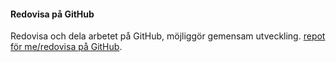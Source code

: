 #### Redovisa på GitHub

Redovisa och dela arbetet på GitHub, möjliggör gemensam utveckling. [repot för me/redovisa på GitHub](https://github.com/ylvali/oophp2019).
